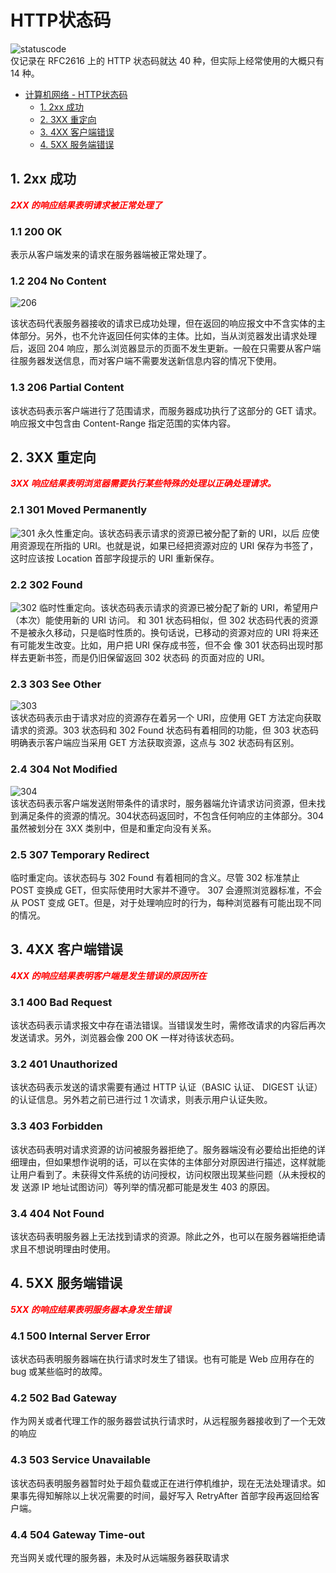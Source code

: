 <!--
 * @Autor: taobo
 * @Date: 2020-06-08 21:32:13
 * @LastEditTime: 2020-11-27 19:23:30
--> 
# HTTP状态码
![statuscode](https://gitee.com/windyGOlife/cmianshi/raw/master/HTTP/Photo/status_code.png)  
仅记录在 RFC2616 上的 HTTP 状态码就达 40 种，但实际上经常使用的大概只有 14 种。      

<!-- TOC -->
* [计算机网络 - HTTP状态码](#HTTP状态码)  
  * [1. 2xx 成功](#1-2xx-成功)
  * [2. 3XX 重定向](#2-3XX-重定向)
  * [3. 4XX 客户端错误](#3-4XX-客户端错误)
  * [4. 5XX 服务端错误](#4-5XX-服务端错误)
<!-- TOC -->    

## 1. 2xx 成功  
<font color=red>***2XX 的响应结果表明请求被正常处理了***</font>  
### 1.1 200 OK   
表示从客户端发来的请求在服务器端被正常处理了。  
### 1.2 204 No Content    
![206](https://gitee.com/windyGOlife/cmianshi/raw/master/HTTP/Photo/206.png)    

该状态码代表服务器接收的请求已成功处理，但在返回的响应报文中不含实体的主体部分。另外，也不允许返回任何实体的主体。比如，当从浏览器发出请求处理后，返回 204 响应，那么浏览器显示的页面不发生更新。一般在只需要从客户端往服务器发送信息，而对客户端不需要发送新信息内容的情况下使用。  
### 1.3 206 Partial Content
该状态码表示客户端进行了范围请求，而服务器成功执行了这部分的 GET 请求。响应报文中包含由 Content-Range 指定范围的实体内容。   
## 2. 3XX 重定向  
<font color=red>***3XX 响应结果表明浏览器需要执行某些特殊的处理以正确处理请求。***</font>    
### 2.1 301 Moved Permanently
![301](https://gitee.com/windyGOlife/cmianshi/raw/master/HTTP/Photo/301.png)
永久性重定向。该状态码表示请求的资源已被分配了新的 URI，以后 应使用资源现在所指的 URI。也就是说，如果已经把资源对应的 URI 保存为书签了，这时应该按 Location 首部字段提示的 URI 重新保存。   
### 2.2 302 Found
![302](https://gitee.com/windyGOlife/cmianshi/raw/master/HTTP/Photo/302.png)
临时性重定向。该状态码表示请求的资源已被分配了新的 URI，希望用户（本次）能使用新的 URI 访问。 和 301 状态码相似，但 302 状态码代表的资源不是被永久移动，只是临时性质的。换句话说，已移动的资源对应的 URI 将来还有可能发生改变。比如，用户把 URI 保存成书签，但不会 像 301 状态码出现时那样去更新书签，而是仍旧保留返回 302 状态码 的页面对应的 URI。 
### 2.3 303 See Other
![303](https://gitee.com/windyGOlife/cmianshi/raw/master/HTTP/Photo/303.png)  
该状态码表示由于请求对应的资源存在着另一个 URI，应使用 GET 方法定向获取请求的资源。303 状态码和 302 Found 状态码有着相同的功能，但 303 状态码明确表示客户端应当采用 GET 方法获取资源，这点与 302 状态码有区别。  
### 2.4 304 Not Modified
![304](https://gitee.com/windyGOlife/cmianshi/raw/master/HTTP/Photo/304.png)  
该状态码表示客户端发送附带条件的请求时，服务器端允许请求访问资源，但未找到满足条件的资源的情况。304状态码返回时，不包含任何响应的主体部分。304 虽然被划分在 3XX 类别中，但是和重定向没有关系。 
### 2.5 307 Temporary Redirect  
临时重定向。该状态码与 302 Found 有着相同的含义。尽管 302 标准禁止 POST 变换成 GET，但实际使用时大家并不遵守。 307 会遵照浏览器标准，不会从 POST 变成 GET。但是，对于处理响应时的行为，每种浏览器有可能出现不同的情况。   
## 3. 4XX 客户端错误  
<font color=red>***4XX 的响应结果表明客户端是发生错误的原因所在***</font>   
### 3.1 400 Bad Request
该状态码表示请求报文中存在语法错误。当错误发生时，需修改请求的内容后再次发送请求。另外，浏览器会像 200 OK 一样对待该状态码。
### 3.2 401 Unauthorized  
该状态码表示发送的请求需要有通过 HTTP 认证（BASIC 认证、 DIGEST 认证）的认证信息。另外若之前已进行过 1 次请求，则表示用户认证失败。 
### 3.3 403 Forbidden
该状态码表明对请求资源的访问被服务器拒绝了。服务器端没有必要给出拒绝的详细理由，但如果想作说明的话，可以在实体的主体部分对原因进行描述，这样就能让用户看到了。未获得文件系统的访问授权，访问权限出现某些问题（从未授权的发 送源 IP 地址试图访问）等列举的情况都可能是发生 403 的原因。  
### 3.4 404 Not Found
该状态码表明服务器上无法找到请求的资源。除此之外，也可以在服务器端拒绝请求且不想说明理由时使用。  
## 4. 5XX 服务端错误  
<font color=red>***5XX 的响应结果表明服务器本身发生错误***</font>   
### 4.1 500 Internal Server Error
该状态码表明服务器端在执行请求时发生了错误。也有可能是 Web 应用存在的 bug 或某些临时的故障。 
### 4.2 502 Bad Gateway  
作为网关或者代理工作的服务器尝试执行请求时，从远程服务器接收到了一个无效的响应  
### 4.3 503  Service Unavailable
该状态码表明服务器暂时处于超负载或正在进行停机维护，现在无法处理请求。如果事先得知解除以上状况需要的时间，最好写入 RetryAfter 首部字段再返回给客户端。 
### 4.4 504 Gateway Time-out
充当网关或代理的服务器，未及时从远端服务器获取请求